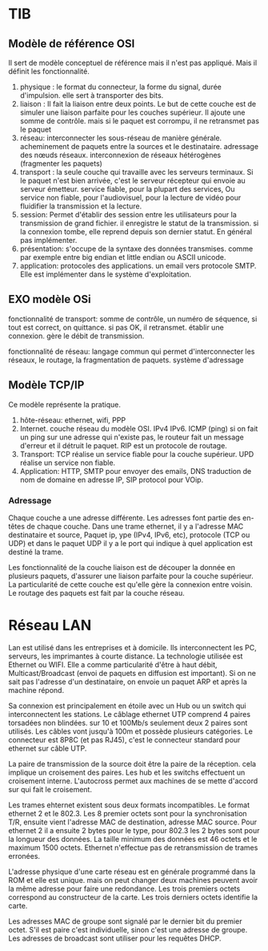 # TIB

## Modèle de référence OSI

Il sert de modèle conceptuel de référence mais il n'est pas appliqué. Mais il définit les fonctionnalité. 

1. physique : le format du connecteur, la forme du signal, durée d'impulsion. elle sert à transporter des bits. 
2. liaison : Il fait la liaison entre deux points.  Le but de cette couche est de simuler une liaison parfaite pour les couches supérieur. Il ajoute une somme de contrôle. mais si le paquet est corrompu, il ne retransmet pas le paquet
3. réseau: interconnecter les sous-réseau de manière générale. acheminement de paquets entre la sources et le destinataire. adressage des nœuds réseaux. interconnexion de réseaux hétérogènes (fragmenter les paquets)
4. transport : la seule couche qui travaille avec les serveurs terminaux. Si le paquet n'est bien arrivée, c'est le serveur récepteur qui envoie au serveur émetteur. service fiable, pour la plupart des services, Ou service non fiable, pour l'audiovisuel, pour la lecture de vidéo pour fluidifier la transmission et la lecture. 
5. session: Permet d'établir des session entre les utilisateurs pour la transmission de grand fichier.  il enregistre le statut de la transmission. si la connexion tombe, elle reprend depuis son dernier statut. En général pas implémenter. 
6. présentation: s'occupe de la syntaxe des données transmises. comme par exemple entre big endian et little endian ou ASCII unicode. 
7. application: protocoles des applications. un email vers protocole SMTP. Elle est implémenter dans le système d'exploitation. 

## EXO modèle OSi 

fonctionnalité de transport: somme de contrôle, un numéro de séquence, si tout est correct, on quittance. si pas OK, il retransmet. établir une connexion. gère le débit de transmission. 

fonctionnalité de réseau: langage commun qui permet d'interconnecter les réseaux, le routage, la fragmentation de paquets. système d'adressage 

## Modèle TCP/IP

Ce modèle représente la pratique. 

1. hôte-réseau: ethernet, wifi, PPP
2. Internet. couche réseau du modèle OSI. IPv4 IPv6. ICMP (ping) si on fait un ping sur une adresse qui n'existe pas, le routeur fait un message d'erreur et il détruit le paquet. RIP est un protocole de routage.  
3. Transport: TCP réalise un service fiable pour la couche supérieur. UPD réalise un service non fiable.
4. Application: HTTP, SMTP pour envoyer des emails, DNS traduction de nom de domaine en adresse IP, SIP protocol pour VOip. 

### Adressage

Chaque couche a une adresse différente. Les adresses font partie des en-têtes de chaque couche. Dans une trame ethernet, il y a l'adresse MAC destinataire et source, Paquet ip, ype (IPv4, IPv6, etc), protocole (TCP ou UDP) et dans le paquet UDP il y a le port qui indique à quel application est destiné la trame. 

Les fonctionnalité de la couche liaison est de découper la donnée en plusieurs paquets, d'assurer une liaison parfaite pour la couche supérieur. La particularité de cette couche est qu'elle gère la connexion entre voisin. Le routage des paquets est fait par la couche réseau. 

# Réseau LAN 

Lan est utilisé dans les entreprises et à domicile. Ils interconnectent les PC, serveurs, les imprimantes à courte distance.  La technologie utilisée est Ethernet ou WIFI. Elle a comme particularité d'être à haut débit, Multicast/Broadcast (envoi de paquets en diffusion est important). Si on ne sait pas l'adresse d'un destinataire, on envoie un paquet ARP et après la machine répond. 

Sa connexion est principalement en étoile avec un Hub ou un switch qui interconnectent les stations. Le câblage ethernet UTP comprend 4 paires torsadées non blindées. sur 10 et 100Mb/s seulement deux 2 paires sont utilisés. Les câbles vont jusqu'à 100m et possède plusieurs catégories. Le connecteur est 8P8C (et pas RJ45), c'est le connecteur standard pour ethernet sur câble UTP. 

La paire de transmission de la source doit être la paire de la réception. cela implique un croisement des paires. Les hub et les switchs effectuent un croisement interne. L'autocross permet aux machines de se mette d'accord sur qui fait le croisement. 

Les trames ehternet existent sous deux formats incompatibles. Le format ethernet 2 et le 802.3. Les 8 premier octets sont pour la synchronisation T/R, ensuite vient l'adresse MAC de destination, adresse MAC source.  Pour ethernet 2 il a ensuite 2 bytes pour le type, pour 802.3 les 2 bytes sont pour la longueur des données. La taille minimum des données est 46 octets et le maximum 1500 octets. Ethernet n'effectue pas de retransmission de trames erronées. 

L'adresse physique d'une carte réseau  est en générale programmé dans la ROM et elle est unique. mais on peut changer deux machines peuvent avoir la même adresse pour faire une redondance. Les trois premiers octets correspond au constructeur de la carte.  Les trois derniers octets identifie la carte. 

Les adresses MAC de groupe sont signalé par le dernier bit du premier octet. S'il est paire c'est individuelle, sinon c'est une adresse de groupe. Les adresses de broadcast sont  utiliser pour les requêtes DHCP. 

  